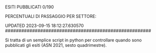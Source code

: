 ESITI PUBBLICATI 0/190 

PERCENTUALI DI PASSAGGIO PER SETTORE:

UPDATED 2023-09-15 18:12:27.630570
###################################################### 

Si tratta di un semplice script in python per controllare quando sono pubblicati gli esiti (ASN 2021, sesto quadrimestre).

